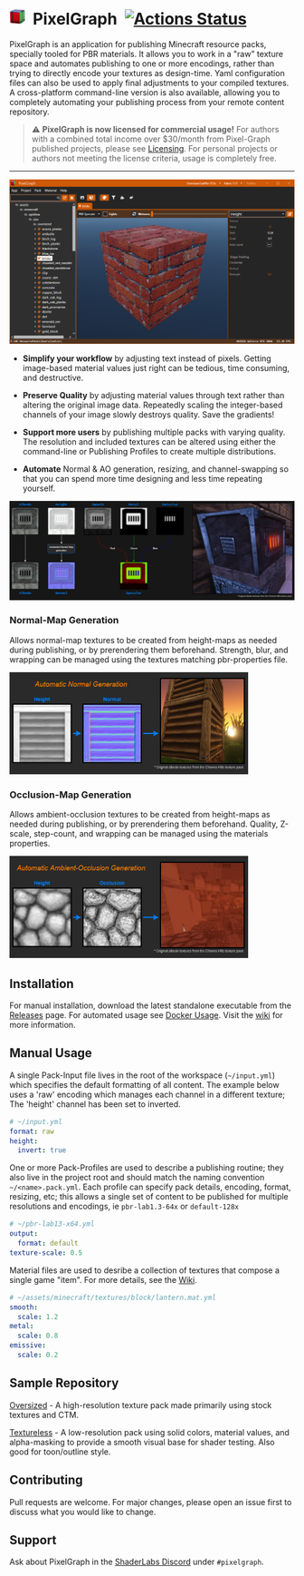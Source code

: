 # <img src="https://raw.githubusercontent.com/null511/PixelGraph-Release/master/media/icon.png" height="28"/>&nbsp; PixelGraph&nbsp; [![Actions Status](https://github.com/null511/PixelGraph-Release/workflows/Release/badge.svg)](https://github.com/null511/PixelGraph-Release/actions)

PixelGraph is an application for publishing Minecraft resource packs, specially tooled for PBR materials. It allows you to work in a "raw" texture space and automates publishing to one or more encodings, rather than trying to directly encode your textures as design-time. Yaml configuration files can also be used to apply final adjustments to your compiled textures. A cross-platform command-line version is also available, allowing you to completely automating your publishing process from your remote content repository.

> :warning: **PixelGraph is now licensed for commercial usage!** For authors with a combined total income over $30/month from Pixel-Graph published projects, please see [Licensing](https://github.com/null511/PixelGraph-Release/wiki/Licensing). For personal projects or authors not meeting the license criteria, usage is completely free.
----
<img src="https://github.com/null511/PixelGraph-Release/raw/main/media/UI.png" alt="User Interface" />

 - **Simplify your workflow** by adjusting text instead of pixels. Getting image-based material values just right can be tedious, time consuming, and destructive.

 - **Preserve Quality** by adjusting material values through text rather than altering the original image data. Repeatedly scaling the integer-based channels of your image slowly destroys quality. Save the gradients!

 - **Support more users** by publishing multiple packs with varying quality. The resolution and included textures can be altered using either the command-line or Publishing Profiles to create multiple distributions.

 - **Automate** Normal & AO generation, resizing, and channel-swapping so that you can spend more time designing and less time repeating yourself.

<img src="https://github.com/null511/PixelGraph-Release/raw/main/media/LAB11.png" alt="PBR Workflow" />

### Normal-Map Generation

Allows normal-map textures to be created from height-maps as needed during publishing, or by prerendering them beforehand. Strength, blur, and wrapping can be managed using the textures matching pbr-properties file.

<img src="https://github.com/null511/PixelGraph-Release/raw/main/media/NormalGeneration.png" alt="Normal-Map from Height-Map" height="180px"/>
 
### Occlusion-Map Generation

Allows ambient-occlusion textures to be created from height-maps as needed during publishing, or by prerendering them beforehand. Quality, Z-scale, step-count, and wrapping can be managed using the materials properties.

<img src="https://github.com/null511/PixelGraph-Release/raw/main/media/OcclusionGeneration.png" alt="Occlusion-Map from Height-Map" height="180px"/>

## Installation

For manual installation, download the latest standalone executable from the [Releases](https://github.com/null511/PixelGraph-Release/releases) page. For automated usage see [Docker Usage](https://github.com/null511/PixelGraph-Release/wiki/Installation#docker). Visit the [wiki](https://github.com/null511/PixelGraph-Release/wiki/Installation) for more information.

## Manual Usage

A single Pack-Input file lives in the root of the workspace (`~/input.yml`) which specifies the default formatting of all content. The example below uses a 'raw' encoding which manages each channel in a different texture; The 'height' channel has been set to inverted.

```yml
# ~/input.yml
format: raw
height:
  invert: true
```

One or more Pack-Profiles are used to describe a publishing routine; they also live in the project root and should match the naming convention `~/<name>.pack.yml`. Each profile can specify pack details, encoding, format, resizing, etc; this allows a single set of content to be published for multiple resolutions and encodings, ie `pbr-lab1.3-64x` or `default-128x`

```yml
# ~/pbr-lab13-x64.yml
output:
  format: default
texture-scale: 0.5
```

Material files are used to desribe a collection of textures that compose a single game "item". For more details, see the [Wiki](https://github.com/null511/PixelGraph-Release/wiki/File-Loading).
```yml
# ~/assets/minecraft/textures/block/lantern.mat.yml
smooth:
  scale: 1.2
metal:
  scale: 0.8
emissive:
  scale: 0.2
```

## Sample Repository

[Oversized](https://github.com/null511/MCRP-Oversized) - A high-resolution texture pack made primarily using stock textures and CTM.

[Textureless](https://github.com/null511/MCRP-Textureless) - A low-resolution pack using solid colors, material values, and alpha-masking to provide a smooth visual base for shader testing. Also good for toon/outline style.

## Contributing
Pull requests are welcome. For major changes, please open an issue first to discuss what you would like to change.

## Support
Ask about PixelGraph in the [ShaderLabs Discord](https://discord.gg/PG9RmWTBU9) under `#pixelgraph`.
